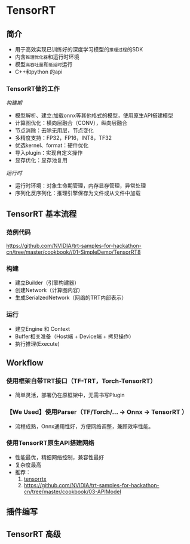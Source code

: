 # TensorRT
## 简介
- 用于高效实现已训练好的深度学习模型的`推理过程`的SDK
- 内含`推理优化器`和运行时环境
- 模型`高吞吐量`和`低延时`运行
- C++和python 的api

### TensorRT做的工作

*构建期*
- 模型解析、建立:加载onnx等其他格式的模型，使用原生API搭建模型
- 计算图优化：横向层融合（CONV），纵向层融合
- 节点消除：去除无用层，节点变化
- 多精度支持：FP32，FP16，INT8，TF32
- 优选kernel、format：硬件优化
- 导入plugin：实现自定义操作
- 显存优化：显存池复用

*运行时*
- 运行时环境：对象生命期管理，内存显存管理，异常处理
- 序列化反序列化：推理引擎保存为文件或从文件中加载

## TensorRT 基本流程
### 范例代码
https://github.com/NVIDIA/trt-samples-for-hackathon-cn/tree/master/cookbook//01-SimpleDemo/TensorRT8

### 构建
- 建立Builder（引擎构建器）
- 创建Network（计算图内容）
- 生成SerialzedNetwork（网络的TRT内部表示）

### 运行
- 建立Engine 和 Context
- Buffer相关准备（Host端 + Device端 + 拷贝操作）
- 执行推理(Execute)


## Workflow
### 使用框架自带TRT接口（TF-TRT，Torch-TensorRT）
- 简单灵活，部署仍在原框架中，无需书写Plugin

### 【We Used】使用Parser（TF/Torch/... -> Onnx -> TensorRT ）
- 流程成熟，Onnx通用性好，方便网络调整，兼顾效率性能。

### 使用TensorRT原生API搭建网络
- 性能最优，精细网络控制，兼容性最好
- 复杂度最高
- 推荐：
  1. [tensorrtx](https://github.com/wang-xinyu/tensorrtx)
  2. https://github.com/NVIDIA/trt-samples-for-hackathon-cn/tree/master/cookbook/03-APIModel

## 插件编写

## TensorRT 高级
